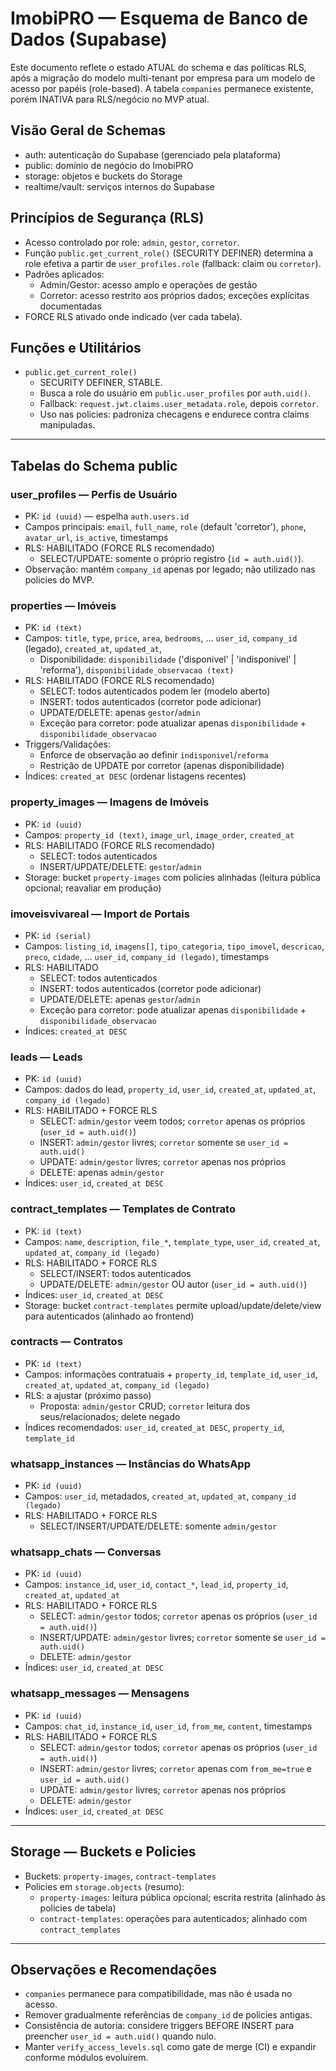 # ImobiPRO — Esquema de Banco de Dados (Supabase)

Este documento reflete o estado ATUAL do schema e das políticas RLS, após a migração do modelo multi-tenant por empresa para um modelo de acesso por papéis (role-based). A tabela `companies` permanece existente, porém INATIVA para RLS/negócio no MVP atual.

## Visão Geral de Schemas
- auth: autenticação do Supabase (gerenciado pela plataforma)
- public: domínio de negócio do ImobiPRO
- storage: objetos e buckets do Storage
- realtime/vault: serviços internos do Supabase

## Princípios de Segurança (RLS)
- Acesso controlado por role: `admin`, `gestor`, `corretor`.
- Função `public.get_current_role()` (SECURITY DEFINER) determina a role efetiva a partir de `user_profiles.role` (fallback: claim ou `corretor`).
- Padrões aplicados:
  - Admin/Gestor: acesso amplo e operações de gestão
  - Corretor: acesso restrito aos próprios dados; exceções explícitas documentadas
- FORCE RLS ativado onde indicado (ver cada tabela).
## Funções e Utilitários

- `public.get_current_role()`
  - SECURITY DEFINER, STABLE.
  - Busca a role do usuário em `public.user_profiles` por `auth.uid()`.
  - Fallback: `request.jwt.claims.user_metadata.role`, depois `corretor`.
  - Uso nas policies: padroniza checagens e endurece contra claims manipuladas.

---

## Tabelas do Schema public

### user_profiles — Perfis de Usuário
- PK: `id (uuid)` — espelha `auth.users.id`
- Campos principais: `email`, `full_name`, `role` (default 'corretor'), `phone`, `avatar_url`, `is_active`, timestamps
- RLS: HABILITADO (FORCE RLS recomendado)
  - SELECT/UPDATE: somente o próprio registro (`id = auth.uid()`).
- Observação: mantém `company_id` apenas por legado; não utilizado nas policies do MVP.

### properties — Imóveis
- PK: `id (text)`
- Campos: `title`, `type`, `price`, `area`, `bedrooms`, ... `user_id`, `company_id` (legado), `created_at`, `updated_at`,
  - Disponibilidade: `disponibilidade` ('disponivel' | 'indisponivel' | 'reforma'), `disponibilidade_observacao (text)`
- RLS: HABILITADO (FORCE RLS recomendado)
  - SELECT: todos autenticados podem ler (modelo aberto)
  - INSERT: todos autenticados (corretor pode adicionar)
  - UPDATE/DELETE: apenas `gestor`/`admin`
  - Exceção para corretor: pode atualizar apenas `disponibilidade` + `disponibilidade_observacao`
- Triggers/Validações:
  - Enforce de observação ao definir `indisponivel`/`reforma`
  - Restrição de UPDATE por corretor (apenas disponibilidade)
- Índices: `created_at DESC` (ordenar listagens recentes)

### property_images — Imagens de Imóveis
- PK: `id (uuid)`
- Campos: `property_id (text)`, `image_url`, `image_order`, `created_at`
- RLS: HABILITADO (FORCE RLS recomendado)
  - SELECT: todos autenticados
  - INSERT/UPDATE/DELETE: `gestor`/`admin`
- Storage: bucket `property-images` com policies alinhadas (leitura pública opcional; reavaliar em produção)

### imoveisvivareal — Import de Portais
- PK: `id (serial)`
- Campos: `listing_id`, `imagens[]`, `tipo_categoria`, `tipo_imovel`, `descricao`, `preco`, `cidade`, ... `user_id`, `company_id (legado)`, timestamps
- RLS: HABILITADO
  - SELECT: todos autenticados
  - INSERT: todos autenticados (corretor pode adicionar)
  - UPDATE/DELETE: apenas `gestor`/`admin`
  - Exceção para corretor: pode atualizar apenas `disponibilidade` + `disponibilidade_observacao`
- Índices: `created_at DESC`

### leads — Leads
- PK: `id (uuid)`
- Campos: dados do lead, `property_id`, `user_id`, `created_at`, `updated_at`, `company_id (legado)`
- RLS: HABILITADO + FORCE RLS
  - SELECT: `admin/gestor` veem todos; `corretor` apenas os próprios (`user_id = auth.uid()`)
  - INSERT: `admin/gestor` livres; `corretor` somente se `user_id = auth.uid()`
  - UPDATE: `admin/gestor` livres; `corretor` apenas nos próprios
  - DELETE: apenas `admin/gestor`
- Índices: `user_id`, `created_at DESC`

### contract_templates — Templates de Contrato
- PK: `id (text)`
- Campos: `name`, `description`, `file_*`, `template_type`, `user_id`, `created_at`, `updated_at`, `company_id (legado)`
- RLS: HABILITADO + FORCE RLS
  - SELECT/INSERT: todos autenticados
  - UPDATE/DELETE: `admin/gestor` OU autor (`user_id = auth.uid()`)
- Índices: `user_id`, `created_at DESC`
- Storage: bucket `contract-templates` permite upload/update/delete/view para autenticados (alinhado ao frontend)

### contracts — Contratos
- PK: `id (text)`
- Campos: informações contratuais + `property_id`, `template_id`, `user_id`, `created_at`, `updated_at`, `company_id (legado)`
- RLS: a ajustar (próximo passo)
  - Proposta: `admin/gestor` CRUD; `corretor` leitura dos seus/relacionados; delete negado
- Índices recomendados: `user_id`, `created_at DESC`, `property_id`, `template_id`

### whatsapp_instances — Instâncias do WhatsApp
- PK: `id (uuid)`
- Campos: `user_id`, metadados, `created_at`, `updated_at`, `company_id (legado)`
- RLS: HABILITADO + FORCE RLS
  - SELECT/INSERT/UPDATE/DELETE: somente `admin/gestor`

### whatsapp_chats — Conversas
- PK: `id (uuid)`
- Campos: `instance_id`, `user_id`, `contact_*`, `lead_id`, `property_id`, `created_at`, `updated_at`
- RLS: HABILITADO + FORCE RLS
  - SELECT: `admin/gestor` todos; `corretor` apenas os próprios (`user_id = auth.uid()`)
  - INSERT/UPDATE: `admin/gestor` livres; `corretor` somente se `user_id = auth.uid()`
  - DELETE: `admin/gestor`
- Índices: `user_id`, `created_at DESC`

### whatsapp_messages — Mensagens
- PK: `id (uuid)`
- Campos: `chat_id`, `instance_id`, `user_id`, `from_me`, `content`, timestamps
- RLS: HABILITADO + FORCE RLS
  - SELECT: `admin/gestor` todos; `corretor` apenas os próprios (`user_id = auth.uid()`)
  - INSERT: `admin/gestor` livres; `corretor` apenas com `from_me=true` e `user_id = auth.uid()`
  - UPDATE: `admin/gestor` livres; `corretor` apenas nos próprios
  - DELETE: `admin/gestor`
- Índices: `user_id`, `created_at DESC`

---

## Storage — Buckets e Policies
- Buckets: `property-images`, `contract-templates`
- Policies em `storage.objects` (resumo):
  - `property-images`: leitura pública opcional; escrita restrita (alinhado às policies de tabela)
  - `contract-templates`: operações para autenticados; alinhado com `contract_templates`

---

## Observações e Recomendações
- `companies` permanece para compatibilidade, mas não é usada no acesso.
- Remover gradualmente referências de `company_id` de policies antigas.
- Consistência de autoria: considere triggers BEFORE INSERT para preencher `user_id = auth.uid()` quando nulo.
- Manter `verify_access_levels.sql` como gate de merge (CI) e expandir conforme módulos evoluírem.
